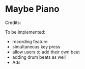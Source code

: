 #  Maybe Piano

Credits:




To be implemented:
- recording feature
- simultaneous key press
- allow users to add their own beat
- adding drum beats as well
- Ads 
